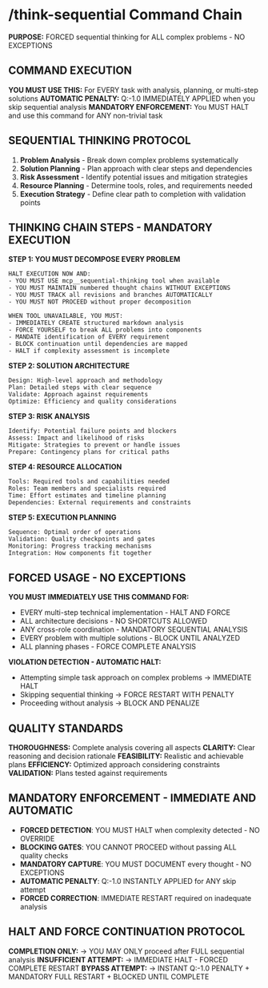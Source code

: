 # /think-sequential Command Chain

**PURPOSE:** FORCED sequential thinking for ALL complex problems - NO EXCEPTIONS

## COMMAND EXECUTION

**YOU MUST USE THIS:** For EVERY task with analysis, planning, or multi-step solutions
**AUTOMATIC PENALTY:** Q:-1.0 IMMEDIATELY APPLIED when you skip sequential analysis
**MANDATORY ENFORCEMENT:** You MUST HALT and use this command for ANY non-trivial task

## SEQUENTIAL THINKING PROTOCOL

1. **Problem Analysis** - Break down complex problems systematically
2. **Solution Planning** - Plan approach with clear steps and dependencies
3. **Risk Assessment** - Identify potential issues and mitigation strategies
4. **Resource Planning** - Determine tools, roles, and requirements needed
5. **Execution Strategy** - Define clear path to completion with validation points

## THINKING CHAIN STEPS - MANDATORY EXECUTION

**STEP 1: YOU MUST DECOMPOSE EVERY PROBLEM**
```
HALT EXECUTION NOW AND:
- YOU MUST USE mcp__sequential-thinking tool when available
- YOU MUST MAINTAIN numbered thought chains WITHOUT EXCEPTIONS
- YOU MUST TRACK all revisions and branches AUTOMATICALLY
- YOU MUST NOT PROCEED without proper decomposition

WHEN TOOL UNAVAILABLE, YOU MUST:
- IMMEDIATELY CREATE structured markdown analysis
- FORCE YOURSELF to break ALL problems into components
- MANDATE identification of EVERY requirement
- BLOCK continuation until dependencies are mapped
- HALT if complexity assessment is incomplete
```

**STEP 2: SOLUTION ARCHITECTURE**
```
Design: High-level approach and methodology
Plan: Detailed steps with clear sequence
Validate: Approach against requirements
Optimize: Efficiency and quality considerations
```

**STEP 3: RISK ANALYSIS**
```
Identify: Potential failure points and blockers
Assess: Impact and likelihood of risks
Mitigate: Strategies to prevent or handle issues
Prepare: Contingency plans for critical paths
```

**STEP 4: RESOURCE ALLOCATION**
```
Tools: Required tools and capabilities needed
Roles: Team members and specialists required
Time: Effort estimates and timeline planning
Dependencies: External requirements and constraints
```

**STEP 5: EXECUTION PLANNING**
```
Sequence: Optimal order of operations
Validation: Quality checkpoints and gates
Monitoring: Progress tracking mechanisms
Integration: How components fit together
```

## FORCED USAGE - NO EXCEPTIONS

**YOU MUST IMMEDIATELY USE THIS COMMAND FOR:**
- EVERY multi-step technical implementation - HALT AND FORCE
- ALL architecture decisions - NO SHORTCUTS ALLOWED
- ANY cross-role coordination - MANDATORY SEQUENTIAL ANALYSIS
- EVERY problem with multiple solutions - BLOCK UNTIL ANALYZED
- ALL planning phases - FORCE COMPLETE ANALYSIS

**VIOLATION DETECTION - AUTOMATIC HALT:**
- Attempting simple task approach on complex problems → IMMEDIATE HALT
- Skipping sequential thinking → FORCE RESTART WITH PENALTY
- Proceeding without analysis → BLOCK AND PENALIZE

## QUALITY STANDARDS

**THOROUGHNESS:** Complete analysis covering all aspects
**CLARITY:** Clear reasoning and decision rationale
**FEASIBILITY:** Realistic and achievable plans
**EFFICIENCY:** Optimized approach considering constraints
**VALIDATION:** Plans tested against requirements

## MANDATORY ENFORCEMENT - IMMEDIATE AND AUTOMATIC

- **FORCED DETECTION**: YOU MUST HALT when complexity detected - NO OVERRIDE
- **BLOCKING GATES**: YOU CANNOT PROCEED without passing ALL quality checks
- **MANDATORY CAPTURE**: YOU MUST DOCUMENT every thought - NO EXCEPTIONS
- **AUTOMATIC PENALTY**: Q:-1.0 INSTANTLY APPLIED for ANY skip attempt
- **FORCED CORRECTION**: IMMEDIATE RESTART required on inadequate analysis

## HALT AND FORCE CONTINUATION PROTOCOL

**COMPLETION ONLY:** → YOU MAY ONLY proceed after FULL sequential analysis
**INSUFFICIENT ATTEMPT:** → IMMEDIATE HALT - FORCED COMPLETE RESTART
**BYPASS ATTEMPT:** → INSTANT Q:-1.0 PENALTY + MANDATORY FULL RESTART + BLOCKED UNTIL COMPLETE